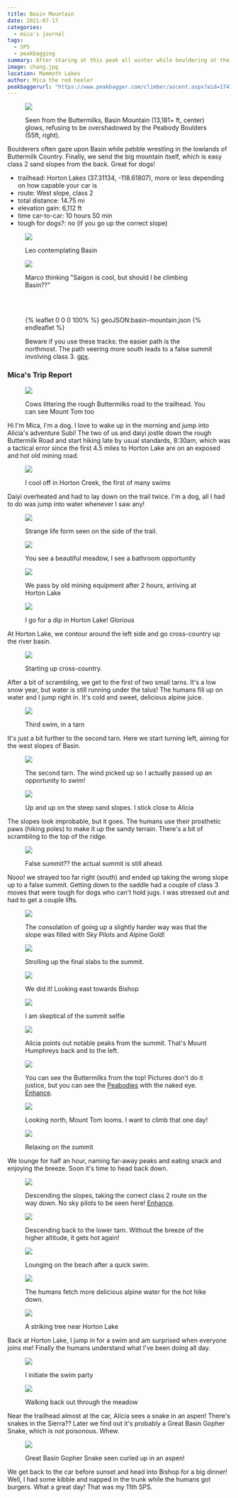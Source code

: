 ```yaml
---
title: Basin Mountain
date: 2021-07-17
categories:
  - mica's journal
tags:
  - SPS
  - peakbagging
summary: After staring at this peak all winter while bouldering at the Buttermilks, we reverse the roles and get a view of the Peabodies from 6000ft above. Good for dogs!
image: chang.jpg
location: Mammoth Lakes
author: Mica the red heeler
peakbaggerurl: "https://www.peakbagger.com/climber/ascent.aspx?aid=1747099"
---
```


<figure>

![](buttermilks.jpg)

<figcaption>
Seen from the Buttermilks, Basin Mountain (13,181+ ft, center) glows, refusing to be overshadowed by the Peabody Boulders (55ft, right).
</figcaption>
</figure>

Boulderers often gaze upon Basin while pebble wrestling in the lowlands of Buttermilk Country. Finally, we send the big mountain itself, which is easy class 2 sand slopes from the back. Great for dogs!

- trailhead: Horton Lakes (37.31134, -118.61807), more or less depending on how capable your car is
- route: West slope, class 2
- total distance: 14.75 mi
- elevation gain: 6,112 ft
- time car-to-car: 10 hours 50 min
- tough for dogs?: no (if you go up the correct slope)

<div class="photos">
<figure>

![](leo.jpg)

<figcaption>
Leo contemplating Basin
</figcaption>
</figure>

<figure>

![](marco.jpg)

<figcaption>
Marco thinking "Saigon is cool, but should I be climbing Basin??"
</figcaption>
</figure>
</div>
<br/><br/>

<figure>

{% leaflet 0 0 0 100% %}
geoJSON:basin-mountain.json
{% endleaflet %}

<figcaption>

Beware if you use these tracks: the easier path is the northmost. The path veering more south leads to a false summit involving class 3. [gpx](basin-mountain-mica.gpx).

</figcaption>
</figure>

### Mica's Trip Report

<figure>

![](cows.jpg)

<figcaption>
Cows littering the rough Buttermilks road to the trailhead. You can see Mount Tom too
</figcaption>
</figure>

Hi I'm Mica, I'm a dog. I love to wake up in the morning and jump into Alicia's adventure Subi! The two of us and daiyi jostle down the rough Buttermilk Road and start hiking late by usual standards, 8:30am, which was a tactical error since the first 4.5 miles to Horton Lake are on an exposed and hot old mining road.

<figure>

![](swim-0.jpg)

<figcaption>
I cool off in Horton Creek, the first of many swims
</figcaption>
</figure>

Daiyi overheated and had to lay down on the trail twice. I'm a dog, all I had to do was jump into water whenever I saw any!

<figure>

![](pods.jpg)

<figcaption>
Strange life form seen on the side of the trail.
</figcaption>
</figure>

<figure>

![](meadow.jpg)

<figcaption>
You see a beautiful meadow, I see a bathroom opportunity
</figcaption>
</figure>

<figure>

![](horton-mining.jpg)

<figcaption>
We pass by old mining equipment after 2 hours, arriving at Horton Lake
</figcaption>
</figure>

<figure>

![](swim-1-horton.jpg)

<figcaption>
I go for a dip in Horton Lake! Glorious
</figcaption>
</figure>

At Horton Lake, we contour around the left side and go cross-country up the river basin.

<figure>

![](up-horton-creek-basin.jpg)

<figcaption>
Starting up cross-country.
</figcaption>
</figure>

After a bit of scrambling, we get to the first of two small tarns. It's a low snow year, but water is still running under the talus! The humans fill up on water and I jump right in. It's cold and sweet, delicious alpine juice.

<figure>

![](swim-2-tarn.jpg)

<figcaption>
Third swim, in a tarn
</figcaption>
</figure>

It's just a bit further to the second tarn. Here we start turning left, aiming for the west slopes of Basin.

<figure>

![](upper-tarn.jpg)

<figcaption>
The second tarn. The wind picked up so I actually passed up an opportunity to swim!
</figcaption>
</figure>

<div class=" photo-small">
<figure>

![](ascending-slopes.jpg)

<figcaption>
Up and up on the steep sand slopes. I stick close to Alicia
</figcaption>
</figure>
</div>

The slopes look improbable, but it goes. The humans use their prosthetic paws (hiking poles) to make it up the sandy terrain. There's a bit of scrambling to the top of the ridge.

<figure>

![](false-summit.jpg)

<figcaption>
False summit?? the actual summit is still ahead.
</figcaption>
</figure>

Nooo! we strayed too far right (south) and ended up taking the wrong slope up to a false summit. Getting down to the saddle had a couple of class 3 moves that were tough for dogs who can't hold jugs. I was stressed out and had to get a couple lifts.

<figure>

![](sky-pilots.jpg)

<figcaption>
The consolation of going up a slightly harder way was that the slope was filled with Sky Pilots and Alpine Gold!
</figcaption>
</figure>

<figure>

![](final-slabs.jpg)

<figcaption>
Strolling up the final slabs to the summit.
</figcaption>
</figure>

<figure>

![](mica-summit.jpg)

<figcaption>
We did it! Looking east towards Bishop
</figcaption>
</figure>

<figure>

![](summit-selfie.jpg)

<figcaption>
I am skeptical of the summit selfie
</figcaption>
</figure>

<figure>

![](chang.jpg)

<figcaption>
Alicia points out notable peaks from the summit. That's Mount Humphreys back and to the left.
</figcaption>
</figure>

<figure>

![](buttermilks-from-summit.jpg)

<figcaption>

You can see the Buttermilks from the top! Pictures don't do it justice, but you can see the [Peabodies](https://www.mountainproject.com/area/105876414/peabody-boulders) with the naked eye. [Enhance](buttermilks-from-summit.jpg).

</figcaption>
</figure>

<figure>

![](tom.jpg)

<figcaption>
Looking north, Mount Tom looms. I want to climb that one day!
</figcaption>
</figure>

<figure>

![](slep.jpg)

<figcaption>
Relaxing on the summit
</figcaption>
</figure>

We lounge for half an hour, naming far-away peaks and eating snack and enjoying the breeze. Soon it's time to head back down.

<figure>

![](descending-slopes.jpg)

<figcaption>

Descending the slopes, taking the correct class 2 route on the way down. No sky pilots to be seen here! [Enhance](descending-slopes.jpg).

</figcaption>
</figure>

<figure>

![](descending-to-lower-tarn.jpg)

<figcaption>
Descending back to the lower tarn. Without the breeze of the higher altitude, it gets hot again!
</figcaption>
</figure>

<figure>

![](dingo-tarn-rest.jpg)

<figcaption>
Lounging on the beach after a quick swim.
</figcaption>
</figure>

<figure>

![](magic-water.jpg)

<figcaption>
The humans fetch more delicious alpine water for the hot hike down.
</figcaption>
</figure>

<figure>

![](trees.jpg)

<figcaption>
A striking tree near Horton Lake
</figcaption>
</figure>

Back at Horton Lake, I jump in for a swim and am surprised when everyone joins me! Finally the humans understand what I've been doing all day.

<figure>

![](swim-3-horton.jpg)

<figcaption>
I initiate the swim party
</figcaption>
</figure>

<figure>

![](descending-meadow.jpg)

<figcaption>
Walking back out through the meadow
</figcaption>
</figure>

Near the trailhead almost at the car, Alicia sees a snake in an aspen! There's snakes in the Sierra?? Later we find out it's probably a Great Basin Gopher Snake, which is not poisonous. Whew.

<figure>

![](tree-snake.jpg)

<figcaption>
Great Basin Gopher Snake seen curled up in an aspen!
</figcaption>
</figure>

We get back to the car before sunset and head into Bishop for a big dinner! Well, I had some kibble and napped in the trunk while the humans got burgers. What a great day! That was my 11th SPS.
